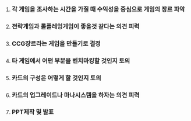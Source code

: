 1. ### 각 게임을 조사하는 시간을 가질 때 수익성을 중심으로 게임의 장르 파악

2. ### 전략게임과 롤플레잉게임이 좋을것 같다는 의견 피력

3. ### CCG장르라는 게임을 만들기로 결정

4. ### 타 게임에서 어떤 부분을 벤치마킹할 것인지 토의

5. ### 카드의 구성은 어떻게 할 것인지 토의

6. ### 카드의 업그레이드나 마나시스템을 하자는 의견 피력

7. ### PPT제작 및 발표
